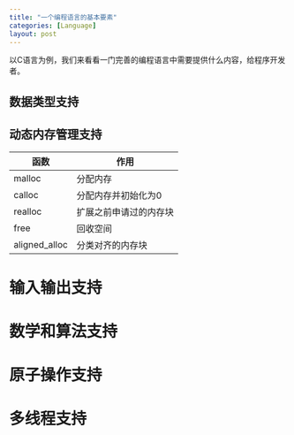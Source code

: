 ```yaml
---
title: "一个编程语言的基本要素"
categories: [Language]
layout: post
---
```


以C语言为例，我们来看看一门完善的编程语言中需要提供什么内容，给程序开发者。

## 数据类型支持

## 动态内存管理支持

函数 | 作用
----|----
malloc | 分配内存
calloc | 分配内存并初始化为0
realloc | 扩展之前申请过的内存块
free | 回收空间
aligned_alloc | 分类对齐的内存块 

# 输入输出支持

# 数学和算法支持

# 原子操作支持

# 多线程支持
